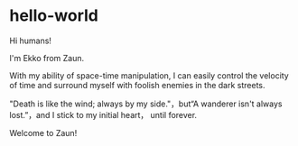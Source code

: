 # hello-world

Hi humans!

I'm Ekko from Zaun. 

With my ability of space-time manipulation, I can easily control the velocity of time and surround myself with foolish enemies in the dark streets.

"Death is like the wind; always by my side."，but“A wanderer isn't always lost.”，and I stick to my initial heart， until forever.

Welcome to Zaun!
